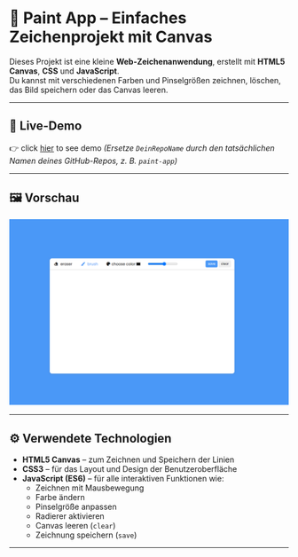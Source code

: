 # 🎨 Paint App – Einfaches Zeichenprojekt mit Canvas

Dieses Projekt ist eine kleine **Web-Zeichenanwendung**, erstellt mit **HTML5 Canvas**, **CSS** und **JavaScript**.  
Du kannst mit verschiedenen Farben und Pinselgrößen zeichnen, löschen, das Bild speichern oder das Canvas leeren.

---

## 🚀 Live-Demo

👉 click [hier](https://jafar-alizadeh.github.io/paint-malen/) to see demo
*(Ersetze `DeinRepoName` durch den tatsächlichen Namen deines GitHub-Repos, z. B. `paint-app`)*

---

## 🖼️ Vorschau

![Paint App Screenshot](Images/malen.png)


---

## ⚙️ Verwendete Technologien

- **HTML5 Canvas** – zum Zeichnen und Speichern der Linien  
- **CSS3** – für das Layout und Design der Benutzeroberfläche  
- **JavaScript (ES6)** – für alle interaktiven Funktionen wie:
  - Zeichnen mit Mausbewegung  
  - Farbe ändern  
  - Pinselgröße anpassen  
  - Radierer aktivieren  
  - Canvas leeren (`clear`)  
  - Zeichnung speichern (`save`)

---







